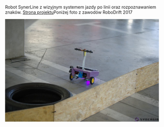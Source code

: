 Robot SynerLine z wizyjnym systemem jazdy po linii oraz rozpoznawaniem znaków. [Strona projektu](http://synergia.pwr.wroc.pl/project/synerline/)Poniżej foto z zawodów RoboDrift 2017

![Screenshot](images/synerline)

